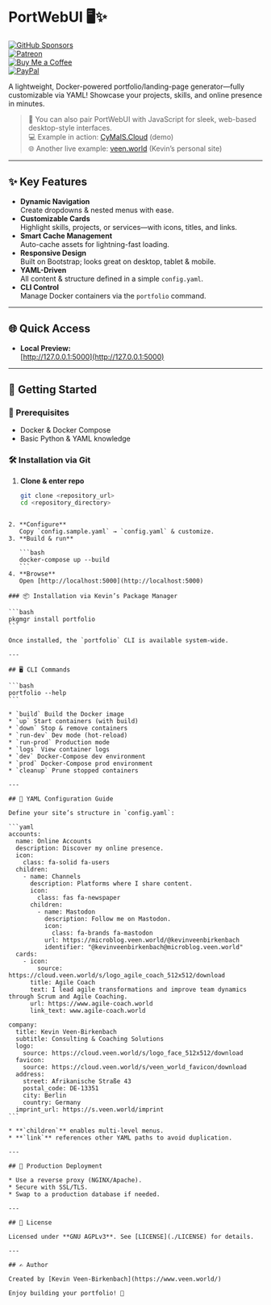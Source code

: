 # PortWebUI 🖥️✨

[![GitHub Sponsors](https://img.shields.io/badge/Sponsor-GitHub%20Sponsors-blue?logo=github)](https://github.com/sponsors/kevinveenbirkenbach)  
[![Patreon](https://img.shields.io/badge/Support-Patreon-orange?logo=patreon)](https://www.patreon.com/c/kevinveenbirkenbach)  
[![Buy Me a Coffee](https://img.shields.io/badge/Buy%20me%20a%20Coffee-Funding-yellow?logo=buymeacoffee)](https://buymeacoffee.com/kevinveenbirkenbach)  
[![PayPal](https://img.shields.io/badge/Donate-PayPal-blue?logo=paypal)](https://s.veen.world/paypaldonate)

A lightweight, Docker-powered portfolio/landing-page generator—fully customizable via YAML! Showcase your projects, skills, and online presence in minutes.  

> 🚀 You can also pair PortWebUI with JavaScript for sleek, web-based desktop-style interfaces.  
> 💻 Example in action: [CyMaIS.Cloud](https://cymais.cloud/) (demo)  
> 🌐 Another live example: [veen.world](https://www.veen.world/) (Kevin’s personal site)

---

## ✨ Key Features

- **Dynamic Navigation**  
  Create dropdowns & nested menus with ease.  
- **Customizable Cards**  
  Highlight skills, projects, or services—with icons, titles, and links.  
- **Smart Cache Management**  
  Auto-cache assets for lightning-fast loading.  
- **Responsive Design**  
  Built on Bootstrap; looks great on desktop, tablet & mobile.  
- **YAML-Driven**  
  All content & structure defined in a simple `config.yaml`.  
- **CLI Control**  
  Manage Docker containers via the `portfolio` command.

---

## 🌐 Quick Access

- **Local Preview:**  
  [http://127.0.0.1:5000](http://127.0.0.1:5000)

---

## 🏁 Getting Started

### 🔧 Prerequisites

- Docker & Docker Compose  
- Basic Python & YAML knowledge  

### 🛠️ Installation via Git

1. **Clone & enter repo**  
   ```bash
   git clone <repository_url>
   cd <repository_directory>
````

2. **Configure**
   Copy `config.sample.yaml` → `config.yaml` & customize.
3. **Build & run**

   ```bash
   docker-compose up --build
   ```
4. **Browse**
   Open [http://localhost:5000](http://localhost:5000)

### 📦 Installation via Kevin’s Package Manager

```bash
pkgmgr install portfolio
```

Once installed, the `portfolio` CLI is available system-wide.

---

## 🖥️ CLI Commands

```bash
portfolio --help
```

* `build` Build the Docker image
* `up` Start containers (with build)
* `down` Stop & remove containers
* `run-dev` Dev mode (hot-reload)
* `run-prod` Production mode
* `logs` View container logs
* `dev` Docker-Compose dev environment
* `prod` Docker-Compose prod environment
* `cleanup` Prune stopped containers

---

## 🔧 YAML Configuration Guide

Define your site’s structure in `config.yaml`:

```yaml
accounts:
  name: Online Accounts
  description: Discover my online presence.
  icon:
    class: fa-solid fa-users
  children:
    - name: Channels
      description: Platforms where I share content.
      icon:
        class: fas fa-newspaper
      children:
        - name: Mastodon
          description: Follow me on Mastodon.
          icon:
            class: fa-brands fa-mastodon
          url: https://microblog.veen.world/@kevinveenbirkenbach
          identifier: "@kevinveenbirkenbach@microblog.veen.world"
  cards:
    - icon:
        source: https://cloud.veen.world/s/logo_agile_coach_512x512/download
      title: Agile Coach
      text: I lead agile transformations and improve team dynamics through Scrum and Agile Coaching.
      url: https://www.agile-coach.world
      link_text: www.agile-coach.world

company:
  title: Kevin Veen-Birkenbach
  subtitle: Consulting & Coaching Solutions
  logo:
    source: https://cloud.veen.world/s/logo_face_512x512/download
  favicon:
    source: https://cloud.veen.world/s/veen_world_favicon/download
  address:
    street: Afrikanische Straße 43
    postal_code: DE-13351
    city: Berlin
    country: Germany
  imprint_url: https://s.veen.world/imprint
```

* **`children`** enables multi-level menus.
* **`link`** references other YAML paths to avoid duplication.

---

## 🚢 Production Deployment

* Use a reverse proxy (NGINX/Apache).
* Secure with SSL/TLS.
* Swap to a production database if needed.

---

## 📜 License

Licensed under **GNU AGPLv3**. See [LICENSE](./LICENSE) for details.

---

## ✍️ Author

Created by [Kevin Veen-Birkenbach](https://www.veen.world/)

Enjoy building your portfolio! 🌟
